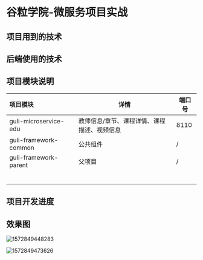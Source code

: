 # 谷粒学院-微服务项目实战

## 项目用到的技术





## 后端使用的技术







## 项目模块说明

| 项目模块              | 详情                                        | 端口号 |
| :-------------------- | ------------------------------------------- | ------ |
| guli-microservice-edu | 教师信息/章节、课程详情、课程描述、视频信息 | 8110   |
| guli-framework-common | 公共组件                                    | /      |
| guli-framework-parent | 父项目                                      | /      |
|                       |                                             |        |
|                       |                                             |        |
|                       |                                             |        |
|                       |                                             |        |
|                       |                                             |        |
|                       |                                             |        |

## 项目开发进度















## 效果图

![1572849448283](C:\Users\kaixuan\AppData\Roaming\Typora\typora-user-images\1572849448283.png)





![1572849473626](C:\Users\kaixuan\AppData\Roaming\Typora\typora-user-images\1572849473626.png)

